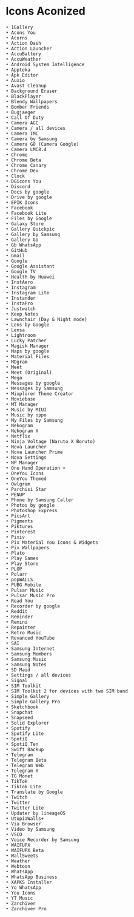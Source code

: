 # Icons Aconized


	• 1Gallery
	• Acons You
	• Acorns
	• Action Dash
	• Action Launcher
	• AccuBattery
    • AccuWeather
	• Android System Intelligence
	• Appteka 
	• Apk Editor 
	• Auxio 
	• Avast Cleanup 
	• Background Eraser 
	• BlackPlayer 
	• Blendy Wallpapers 
	• Bomber Friends 
	• Bugjaeger 
	• Call Of Duty 
	• Camera AGC
	• Camera / all devices
	• Camera IMC
	• Camera by Samsung 
	• Camera GO (Camera Google)
	• Camera LMC8.4 
	• Chrome 
	• Chrome Beta
	• Chrome Canary
	• Chrome Dev
    • Clock 
    • DGicons You
    • Discord
   	• Docs by google 
	• Drive by google 
	• EPIK Icons
	• Facebook 
	• Facebook Lite 
	• Files by Google 
	• Galaxy Store 
	• Gallery Quickpic
	• Gallery by Samsung 
	• Gallery Go 
	• Gb WhatsApp 
	• GitHub
    • Gmail 
	• Google 
	• Google Assistant 
	• Google TV 
	• Health by Huawei 
	• InstAero 
	• Instagram 
	• Instagram Lite 
	• Instander 
	• InstaPro 
	• Justwatch
	• Keep Notes 
	• Lawnchair (Day & Night mode)
	• Lens by Google 
	• Lensa 
	• Lightroom 
	• Lucky Patcher 
	• Magisk Manager 
	• Maps by google 
	• Material Files 
	• MDgram 
	• Meet 
	• Meet (Original) 
    • Mega 
	• Messages by google 
	• Messages by Samsung 
	• Mixplorer Theme Creator 
	• Moviebase 
	• MT Manager 
	• Music by MIUI 
	• Music by oppo
	• My Files by Samsung 
	• Nekogram 
	• Nekogram X 
	• Netflix 
	• Ninja Voltage (Naruto X Boruto)
	• Nova Launcher 
    • Nova Launcher Prime 
	• Nova Settings 
	• NP Manager 
	• One Hand Operation + 
	• OneYou Icons 
	• OneYou Themed 
	• Owlgram 
	• Parchisi Star 
	• PENUP 
	• Phone by Samsung Caller
	• Photos by google
	• Photoshop Express 
	• PicsArt 
    • Pigments 
	• Piktures 
	• Pinterest 
	• Pixiv 
	• Pix Material You Icons & Widgets 
	• Pix Wallpapers 
	• Plato 
	• Play Games 
	• Play Store 
	• PLOP 
	• Polarr 
	• popWALLS 
	• PUBG Mobile 
	• Pulsar Music
    • Pulsar Music Pro
	• Read You 
	• Recorder by google 
	• Reddit 
	• Reminder 
	• Remini 
	• Repainter 
	• Retro Music 
	• Revanced YouTube 
	• SAI
	• Samsung Internet 
	• Samsung Members 
	• Samsung Music 
	• Samsung Notes 
	• SD Maid 
	• Settings / all devices 
	• Signal 
	• SIM Toolkit 
	• SIM Toolkit 2 for devices with two SIM band
	• Simple Gallery 
	• Simple Gallery Pro 
	• Sketchbook 
	• Snapchat 
	• Snapseed 
	• Solid Explorer 
	• Spotify 
	• Spotify Lite 
	• SpotiQ 
	• SpotiQ Ten 
	• Swift Backup 
	• Telegram 
	• Telegram Beta 
	• Telegram Web 
	• Telegram X 
	• TG Monet 
	• TikTok 
	• TikTok Lite 
	• Translate by Google 
	• Twitch 
	• Twitter 
	• Twitter Lite 
	• Updater by lineageOS
	• UtopiaWalls+ 
	• Via Browser 
	• Video by Samsung 
	• VSCO 
	• Voice Recorder by Samsung 
	• WAIFUPX 
	• WAIFUPX Beta 
	• WallSweets 
	• Weather 
	• Webtoon 
	• WhatsApp 
	• WhatsApp Business
    • XAPKS Installer
	• Yo WhatsApp
	• You Icons
	• YT Music
	• Zarchiver
	• Zarchiver Pro
